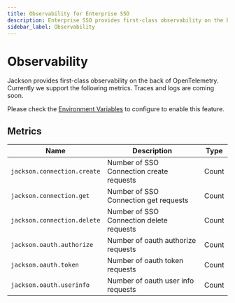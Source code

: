 ```yaml
---
title: Observability for Enterprise SSO
description: Enterprise SSO provides first-class observability on the back of OpenTelemetry.
sidebar_label: Observability
---
```


# Observability

Jackson provides first-class observability on the back of OpenTelemetry. Currently we support the following metrics. Traces and logs are coming soon.

Please check the [Environment Variables](./deploy/env-variables.md#opentelemetry-configuration) to configure to enable this feature.

## Metrics

| Name                        | Description                              | Type  |
| --------------------------- | ---------------------------------------- | ----- |
| `jackson.connection.create` | Number of SSO Connection create requests | Count |
| `jackson.connection.get`    | Number of SSO Connection get requests    | Count |
| `jackson.connection.delete` | Number of SSO Connection delete requests | Count |
| `jackson.oauth.authorize`   | Number of oauth authorize requests       | Count |
| `jackson.oauth.token`       | Number of oauth token requests           | Count |
| `jackson.oauth.userinfo`    | Number of oauth user info requests       | Count |
